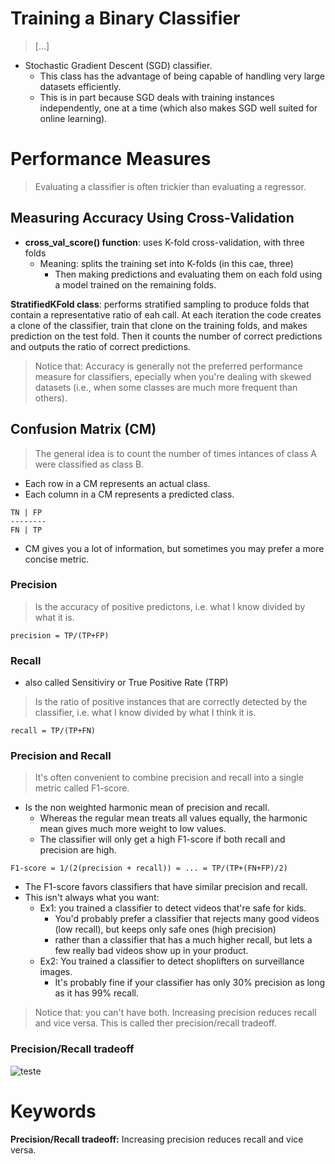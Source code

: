 # Training a Binary Classifier

> [...]

* Stochastic Gradient Descent (SGD) classifier.
    - This class has the advantage of being capable of handling very large datasets efficiently.
    - This is in part because SGD deals with training instances independently, one at a time (which also makes SGD well suited for online learning).

# Performance Measures

> Evaluating a classifier is often trickier than evaluating a regressor.

## Measuring Accuracy Using Cross-Validation

* **cross_val_score() function**: uses K-fold cross-validation, with three folds
    - Meaning: splits the training set into K-folds (in this cae, three)
        * Then making predictions and evaluating them on each fold using a model trained on the remaining folds.

**StratifiedKFold class**: performs stratified sampling to produce folds that contain a representative ratio of eah call. At each iteration the code creates a clone of the classifier, train that clone on the training folds, and makes prediction on the test fold. Then it counts the number of correct predictions and outputs the ratio of correct predictions.

> Notice that: Accuracy is generally not the preferred performance measure for classifiers, epecially when you're dealing with skewed datasets (i.e., when some classes are much more frequent than others).

## Confusion Matrix (CM)

> The general idea is to count the number of times intances of class A were classified as class B.

* Each row in a CM represents an actual class.
* Each column in a CM represents a predicted class.

``` 
TN | FP
--------
FN | TP
```

* CM gives you a lot of information, but sometimes you may prefer a more concise metric.

### Precision

> Is the accuracy of positive predictons, i.e. what I know divided by what it is.

``` 
precision = TP/(TP+FP)
```

### Recall

* also called Sensitiviry or True Positive Rate (TRP)

> Is the ratio of positive instances that are correctly detected by the classifier, i.e. what I know divided by what I think it is.

``` 
recall = TP/(TP+FN)
```

### Precision and Recall

> It's often convenient to combine precision and recall into a single metric called F1-score.

* Is the non weighted harmonic mean of precision and recall.
    - Whereas the regular mean treats all values equally, the harmonic mean gives much more weight to low values.
    - The classifier will only get a high F1-score if both recall and precision are high.

``` 
F1-score = 1/(2(precision + recall)) = ... = TP/(TP+(FN+FP)/2)
```

* The F1-score favors classifiers that have similar precision and recall.
* This isn't always what you want:
    - Ex1: you trained a classifier to detect videos that're safe for kids.
        * You'd probably prefer a classifier that rejects many good videos (low recall), but keeps only safe ones (high precision)
        * rather than a classifier that has a much higher recall, but lets a few really bad videos show up in your product.
    * Ex2: You trained a classifier to detect shoplifters on surveillance images.
        * It's probably fine if your classifier has only 30% precision as long as it has 99% recall.

> Notice that: you can't have both. Increasing precision reduces recall and vice versa. This is called ther precision/recall tradeoff.

### Precision/Recall tradeoff

![teste](https://www.google.com/url?sa=i&url=https%3A%2F%2Fmedium.com%2Fswlh%2Fprecision-recall-tradeoff-29e57ce22a13&psig=AOvVaw1-Z2Mh65AZNnNIBELZH5J5&ust=1603224124895000&source=images&cd=vfe&ved=0CAIQjRxqFwoTCNCG1re5wewCFQAAAAAdAAAAABAJ)

# Keywords
**Precision/Recall tradeoff:** Increasing precision reduces recall and vice versa.